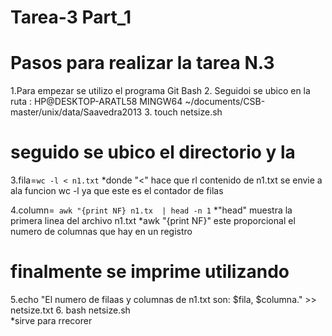 # Tarea-3 Part_1

# Pasos para realizar la tarea  N.3

1.Para empezar se utilizo el programa Git Bash 
2. Seguidoi se ubico en la ruta  : HP@DESKTOP-ARATL58 MINGW64 ~/documents/CSB-master/unix/data/Saavedra2013 
3. touch netsize.sh 

# seguido  se ubico el directorio y la      
3.fila=`wc -l < n1.txt`
      *donde "<" hace que rl contenido de n1.txt se envie a ala funcion wc -l ya que este es el contador de filas  
      
4.column=` awk "{print NF} n1.tx  | head -n 1`
       *"head" muestra la primera linea del archivo n1.txt
       *awk "{print NF}" este proporcional el numero de columnas que hay en un registro

# finalmente  se imprime utilizando
 5.echo "El numero de filaas y columnas de n1.txt son: $fila, $columna." >> netsize.txt
 6. bash netsize.sh   
      *sirve para rrecorer 
 
 
 
